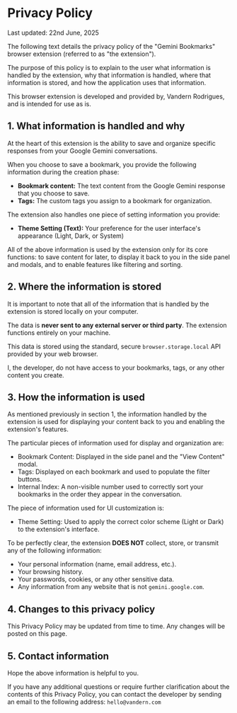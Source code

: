 # Privacy Policy

Last updated: 22nd June, 2025

The following text details the privacy policy of the "Gemini Bookmarks" browser
extension (referred to as "the extension").

The purpose of this policy is to explain to the user what information is handled
by the extension, why that information is handled, where that information is
stored, and how the application uses that information.

This browser extension is developed and provided by, Vandern Rodrigues, and is
intended for use as is.

## 1. What information is handled and why

At the heart of this extension is the ability to save and organize specific
responses from your Google Gemini conversations.

When you choose to save a bookmark, you provide the following information during
the creation phase:

- **Bookmark content:** The text content from the Google Gemini response that
  you choose to save.
- **Tags:** The custom tags you assign to a bookmark for organization.

The extension also handles one piece of setting information you provide:

- **Theme Setting (Text):** Your preference for the user interface's appearance
  (Light, Dark, or System)

All of the above information is used by the extension only for its core
functions: to save content for later, to display it back to you in the side
panel and modals, and to enable features like filtering and sorting.

## 2. Where the information is stored

It is important to note that all of the information that is handled by the
extension is stored locally on your computer.

The data is **never sent to any external server or third party**. The extension
functions entirely on your machine.

This data is stored using the standard, secure `browser.storage.local` API
provided by your web browser.

I, the developer, do not have access to your bookmarks, tags, or any other
content you create.

## 3. How the information is used

As mentioned previously in section 1, the information handled by the extension
is used for displaying your content back to you and enabling the extension's
features.

The particular pieces of information used for display and organization are:

- Bookmark Content: Displayed in the side panel and the "View Content" modal.
- Tags: Displayed on each bookmark and used to populate the filter buttons.
- Internal Index: A non-visible number used to correctly sort your bookmarks in
  the order they appear in the conversation.

The piece of information used for UI customization is:

- Theme Setting: Used to apply the correct color scheme (Light or Dark) to the
  extension's interface.

To be perfectly clear, the extension **DOES NOT** collect, store, or transmit
any of the following information:

* Your personal information (name, email address, etc.).
* Your browsing history.
* Your passwords, cookies, or any other sensitive data.
* Any information from any website that is not `gemini.google.com`.

## 4. Changes to this privacy policy

This Privacy Policy may be updated from time to time. Any changes will be posted
on this page.

## 5. Contact information

Hope the above information is helpful to you.

If you have any additional questions or require further clarification about the
contents of this Privacy Policy, you can contact the developer by sending an
email to the following address: `hello@vandern.com`

